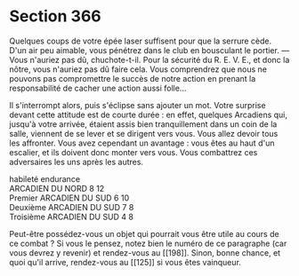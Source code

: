 # Section 366

Quelques coups de votre épée laser suffisent pour que la serrure cède. D'un air peu aimable, vous pénétrez dans le club en bousculant le portier. — Vous n'auriez pas dû, chuchote-t-il. Pour la sécurité du R. E. V. E., et donc la nôtre, vous n'auriez pas dû faire cela. Vous comprendrez que nous ne pouvons pas compromettre le succès de notre action en prenant la responsabilité de cacher une action aussi folle...

Il s'interrompt alors, puis s'éclipse sans ajouter un mot. Votre surprise devant cette attitude est de courte durée : en effet, quelques Arcadiens qui, jusqu'à votre arrivée, étaient assis bien tranquillement dans un coin de la salle, viennent de se lever et se dirigent vers vous. Vous allez devoir tous les affronter. Vous avez cependant un avantage : vous êtes au haut d'un escalier, et ils doivent donc monter vers vous. Vous combattrez ces adversaires les uns après les autres.

habileté endurance  
ARCADIEN DU NORD 8 12  
Premier ARCADIEN DU SUD 6 10  
Deuxième ARCADIEN DU SUD 7 8  
Troisième ARCADIEN DU SUD 4 8  

Peut-être possédez-vous un objet qui pourrait vous être utile au cours de ce combat ? Si vous le pensez, notez bien le numéro de ce paragraphe (car vous devrez y revenir) et rendez-vous au [[198]]. Sinon, bonne chance, et quoi qu'il arrive, rendez-vous au [[125]] si vous êtes vainqueur.